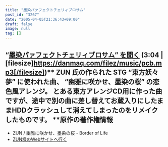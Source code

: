 ```yaml
---
title: "墨染パァフェクトチェリィブロサム"
post_id: "3267"
date: "2005-04-05T21:36:43+09:00"
draft: false
image: null
tag: []
---
```



## “[墨染パァフェクトチェリィブロサム” を聞く](/filez/music/pcb.mp3) (3:04 | [filesize]https://danmaq.com/filez/music/pcb.mp3[/filesize])** ZUN 氏の作られた STG “東方妖々夢” に使われた曲、 “幽雅に咲かせ、墨染の桜” の恋色風アレンジ。 とある東方アレンジCD用に作った曲ですが、途中で別の曲に差し替えてお蔵入りにしたままHDDクラッシュして消えてしまったのをリメイクしたものです。  **原作の著作権情報

  * ZUN / 幽雅に咲かせ、墨染の桜 - Border of Life
  * [ZUN様のWebサイトへ行く](http://www16.big.or.jp/%7Ezun/)

